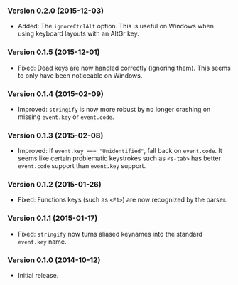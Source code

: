 ### Version 0.2.0 (2015-12-03) ###

- Added: The `ignoreCtrlAlt` option. This is useful on Windows when using
  keyboard layouts with an AltGr key.


### Version 0.1.5 (2015-12-01) ###

- Fixed: Dead keys are now handled correctly (ignoring them). This seems to only
  have been noticeable on Windows.


### Version 0.1.4 (2015-02-09) ###

- Improved: `stringify` is now more robust by no longer crashing on missing
  `event.key` or `event.code`.


### Version 0.1.3 (2015-02-08) ###

- Improved: If `event.key === "Unidentified"`, fall back on `event.code`. It
  seems like certain problematic keystrokes such as `<s-tab>` has better
  `event.code` support than `event.key` support.


### Version 0.1.2 (2015-01-26) ###

- Fixed: Functions keys (such as `<F1>`) are now recognized by the parser.


### Version 0.1.1 (2015-01-17) ###

- Fixed: `stringify` now turns aliased keynames into the standard `event.key`
  name.


### Version 0.1.0 (2014-10-12) ###

- Initial release.
